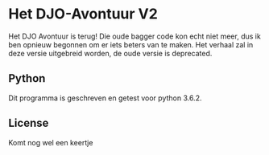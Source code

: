 # Het DJO-Avontuur V2

Het DJO Avontuur is terug! Die oude bagger code kon echt niet meer, dus ik ben opnieuw begonnen om er iets beters van te maken. Het verhaal zal in deze versie uitgebreid worden, de oude versie is deprecated.

## Python

Dit programma is geschreven en getest voor python 3.6.2.

## License

Komt nog wel een keertje

